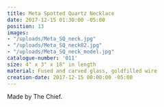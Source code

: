 ```yaml
---
title: Meta Spotted Quartz Necklace
date: 2017-12-15 01:30:00 -05:00
position: 13
images:
- "/uploads/Meta_SQ_neck.jpg"
- "/uploads/Meta_SQ_neck02.jpg"
- "/uploads/Meta_SQ_neck_model.jpg"
catalogue-number: '011'
size: 4" x 3" x 18" in length
material: Fused and carved glass, goldfilled wire
creation-date: 2017-12-15 00:00:00 -05:00
---
```


Made by The Chief.